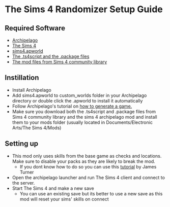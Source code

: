 # The Sims 4 Randomizer Setup Guide

## Required Software
- [Archipelago](https://github.com/ArchipelagoMW/Archipelago/releases/latest)
- [The Sims 4](https://store.steampowered.com/app/1222670/The_Sims_4/)
- [sims4.apworld](https://github.com/meaomeaomeaoo/Archipelago/releases)
- [The .ts4script and the .package files](https://github.com/meaomeaomeaoo/Sims4ArchipelagoMod/releases)
- [The mod files from Sims 4 community library](https://github.com/ColonolNutty/Sims4CommunityLibrary/releases)

## Instillation
- Install Archipelago
- Add sims4.apworld to custom_worlds folder in your Archipelago directory or double click the .apworld to install it automatically
- Follow Archipelago's tutorial on [how to generate a game.](https://archipelago.gg/tutorial/Archipelago/setup/en)
- Make sure you download both the .ts4script and .package files from Sims 4 community library and the sims 4 archipelago mod and install them to your mods folder (usually located in Documents/Electronic Arts/The Sims 4/Mods)

## Setting up
- This mod only uses skills from the base game as checks and locations. Make sure to disable your packs as they are likely to break the mod. 
  * If you dont know how to do so you can use this [tutorial](https://jamesturner.yt/disablepacks) by James Turner
- Open the archipelago launcher and run The Sims 4 client and connect to the server.
- Start The Sims 4 and make a new save
  * You can use an existing save but its better to use a new save as this mod will reset your sims' skills on connect